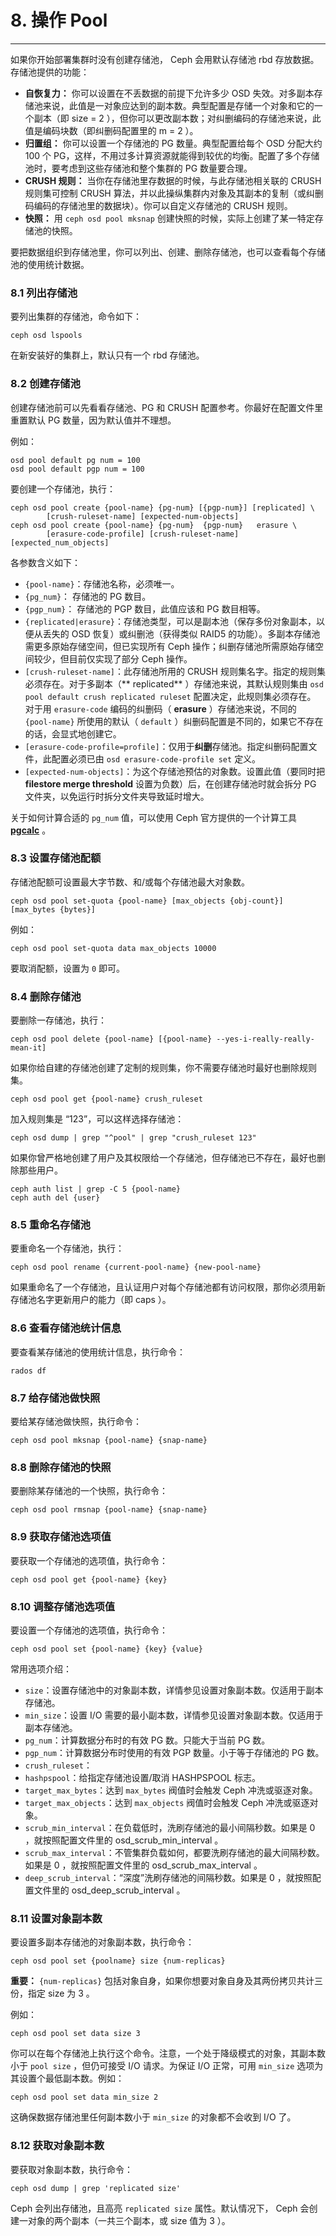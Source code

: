 # 8. 操作 Pool

----------

如果你开始部署集群时没有创建存储池， Ceph 会用默认存储池 rbd 存放数据。存储池提供的功能：

- **自恢复力：** 你可以设置在不丢数据的前提下允许多少 OSD 失效。对多副本存储池来说，此值是一对象应达到的副本数。典型配置是存储一个对象和它的一个副本（即 size = 2 ），但你可以更改副本数；对纠删编码的存储池来说，此值是编码块数（即纠删码配置里的 m = 2 ）。
- **归置组：** 你可以设置一个存储池的 PG 数量。典型配置给每个 OSD 分配大约 100 个 PG，这样，不用过多计算资源就能得到较优的均衡。配置了多个存储池时，要考虑到这些存储池和整个集群的 PG 数量要合理。
- **CRUSH 规则：** 当你在存储池里存数据的时候，与此存储池相关联的 CRUSH 规则集可控制 CRUSH 算法，并以此操纵集群内对象及其副本的复制（或纠删码编码的存储池里的数据块）。你可以自定义存储池的 CRUSH 规则。
- **快照：** 用 `ceph osd pool mksnap` 创建快照的时候，实际上创建了某一特定存储池的快照。

要把数据组织到存储池里，你可以列出、创建、删除存储池，也可以查看每个存储池的使用统计数据。

### 8.1 列出存储池
要列出集群的存储池，命令如下：

	ceph osd lspools

在新安装好的集群上，默认只有一个 rbd 存储池。

### 8.2 创建存储池

创建存储池前可以先看看存储池、PG 和 CRUSH 配置参考。你最好在配置文件里重置默认 PG 数量，因为默认值并不理想。

例如：

	osd pool default pg num = 100
	osd pool default pgp num = 100

要创建一个存储池，执行：

	ceph osd pool create {pool-name} {pg-num} [{pgp-num}] [replicated] \
        	[crush-ruleset-name] [expected-num-objects]
	ceph osd pool create {pool-name} {pg-num}  {pgp-num}   erasure \
        	[erasure-code-profile] [crush-ruleset-name] [expected_num_objects]

各参数含义如下：

- `{pool-name}`：存储池名称，必须唯一。
- `{pg_num}`： 存储池的 PG 数目。
- `{pgp_num}`： 存储池的 PGP 数目，此值应该和 PG 数目相等。
- `{replicated|erasure}`：存储池类型，可以是副本池（保存多份对象副本，以便从丢失的 OSD 恢复）或纠删池（获得类似 RAID5 的功能）。多副本存储池需更多原始存储空间，但已实现所有 Ceph 操作；纠删存储池所需原始存储空间较少，但目前仅实现了部分 Ceph 操作。
- `[crush-ruleset-name]`：此存储池所用的 CRUSH 规则集名字。指定的规则集必须存在。对于多副本（** replicated** ）存储池来说，其默认规则集由 `osd pool default crush replicated ruleset` 配置决定，此规则集必须存在。 对于用 `erasure-code` 编码的纠删码（ **erasure** ）存储池来说，不同的 `{pool-name}` 所使用的默认（ `default` ）纠删码配置是不同的，如果它不存在的话，会显式地创建它。
- `[erasure-code-profile=profile]`：仅用于**纠删**存储池。指定纠删码配置文件，此配置必须已由 `osd erasure-code-profile set` 定义。
- `[expected-num-objects]`：为这个存储池预估的对象数。设置此值（要同时把 **filestore merge threshold** 设置为负数）后，在创建存储池时就会拆分 PG 文件夹，以免运行时拆分文件夹导致延时增大。

关于如何计算合适的 `pg_num` 值，可以使用 Ceph 官方提供的一个计算工具 [**pgcalc**](http://ceph.com/pgcalc/) 。

### 8.3 设置存储池配额

存储池配额可设置最大字节数、和/或每个存储池最大对象数。

	ceph osd pool set-quota {pool-name} [max_objects {obj-count}] [max_bytes {bytes}]

例如：

	ceph osd pool set-quota data max_objects 10000

要取消配额，设置为 `0` 即可。

### 8.4 删除存储池

要删除一存储池，执行：

	ceph osd pool delete {pool-name} [{pool-name} --yes-i-really-really-mean-it]

如果你给自建的存储池创建了定制的规则集，你不需要存储池时最好也删除规则集。

	ceph osd pool get {pool-name} crush_ruleset

加入规则集是 “123”，可以这样选择存储池：

	ceph osd dump | grep "^pool" | grep "crush_ruleset 123"

如果你曾严格地创建了用户及其权限给一个存储池，但存储池已不存在，最好也删除那些用户。

    ceph auth list | grep -C 5 {pool-name}
    ceph auth del {user}

### 8.5 重命名存储池

要重命名一个存储池，执行：

	ceph osd pool rename {current-pool-name} {new-pool-name}

如果重命名了一个存储池，且认证用户对每个存储池都有访问权限，那你必须用新存储池名字更新用户的能力（即 caps ）。

### 8.6 查看存储池统计信息

要查看某存储池的使用统计信息，执行命令：

	rados df

### 8.7 给存储池做快照

要给某存储池做快照，执行命令：

	ceph osd pool mksnap {pool-name} {snap-name}

### 8.8 删除存储池的快照

要删除某存储池的一个快照，执行命令：

	ceph osd pool rmsnap {pool-name} {snap-name}

### 8.9 获取存储池选项值

要获取一个存储池的选项值，执行命令：

	ceph osd pool get {pool-name} {key}

### 8.10 调整存储池选项值

要设置一个存储池的选项值，执行命令：

	ceph osd pool set {pool-name} {key} {value}

常用选项介绍：

- `size`：设置存储池中的对象副本数，详情参见设置对象副本数。仅适用于副本存储池。
- `min_size`：设置 I/O 需要的最小副本数，详情参见设置对象副本数。仅适用于副本存储池。
- `pg_num`：计算数据分布时的有效 PG 数。只能大于当前 PG 数。
- `pgp_num`：计算数据分布时使用的有效 PGP 数量。小于等于存储池的 PG 数。
- `crush_ruleset`：
- `hashpspool`：给指定存储池设置/取消 HASHPSPOOL 标志。
- `target_max_bytes`：达到 `max_bytes` 阀值时会触发 Ceph 冲洗或驱逐对象。
- `target_max_objects`：达到 `max_objects` 阀值时会触发 Ceph 冲洗或驱逐对象。
- `scrub_min_interval`：在负载低时，洗刷存储池的最小间隔秒数。如果是 0 ，就按照配置文件里的 osd_scrub_min_interval 。
- `scrub_max_interval`：不管集群负载如何，都要洗刷存储池的最大间隔秒数。如果是 0 ，就按照配置文件里的 osd_scrub_max_interval 。
- `deep_scrub_interval`：“深度”洗刷存储池的间隔秒数。如果是 0 ，就按照配置文件里的 osd_deep_scrub_interval 。

### 8.11 设置对象副本数

要设置多副本存储池的对象副本数，执行命令：

	ceph osd pool set {poolname} size {num-replicas}

**重要：** `{num-replicas}` 包括对象自身，如果你想要对象自身及其两份拷贝共计三份，指定 size 为 3 。

例如：

	ceph osd pool set data size 3

你可以在每个存储池上执行这个命令。注意，一个处于降级模式的对象，其副本数小于 `pool size` ，但仍可接受 I/O 请求。为保证 I/O 正常，可用 `min_size` 选项为其设置个最低副本数。例如：

	ceph osd pool set data min_size 2

这确保数据存储池里任何副本数小于 `min_size` 的对象都不会收到 I/O 了。

### 8.12 获取对象副本数

要获取对象副本数，执行命令：

	ceph osd dump | grep 'replicated size'

Ceph 会列出存储池，且高亮 `replicated size` 属性。默认情况下， Ceph 会创建一对象的两个副本（一共三个副本，或 size 值为 3 ）。